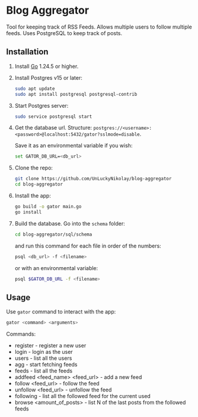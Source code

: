 # Blog Aggregator

Tool for keeping track of RSS Feeds. Allows multiple users to follow multiple feeds. Uses PostgreSQL to keep track of posts.

## Installation

1. Install [Go](https://go.dev/doc/install) 1.24.5 or higher.

2. Install Postgres v15 or later:

    ```bash
    sudo apt update
    sudo apt install postgresql postgresql-contrib
    ```

3. Start Postgres server:

    ```bash
    sudo service postgresql start
    ```

4. Get the database url. Structure: `postgres://<username>:<password>@localhost:5432/gator?sslmode=disable`. 

    Save it as an environmental variable if you wish:

    ```bash
    set GATOR_DB_URL=<db_url>
    ```

5. Clone the repo:

    ```bash
    git clone https://github.com/UnLuckyNikolay/blog-aggregator
    cd blog-aggregator
    ```

6. Install the app:

    ```bash
    go build -o gator main.go
    go install
    ```

7. Build the database. Go into the `schema` folder:

    ```bash
    cd blog-aggregator/sql/schema
    ```

    and run this command for each file in order of the numbers:

    ```bash
    psql <db_url> -f <filename>
    ```

    or with an environmental variable:

    ```bash
    psql $GATOR_DB_URL -f <filename>
    ```

## Usage

Use `gator` command to interact with the app:

```bash
gator <command> <arguments>
```

Commands:
* register <username> - register a new user
* login <username> - login as the user
* users - list all the users
* agg - start fetching feeds
* feeds - list all the feeds
* addfeed <feed_name> <feed_url> - add a new feed
* follow <feed_url> - follow the feed
* unfollow <feed_url> - unfollow the feed
* following - list all the followed feed for the current used
* browse <amount_of_posts> - list N of the last posts from the followed feeds